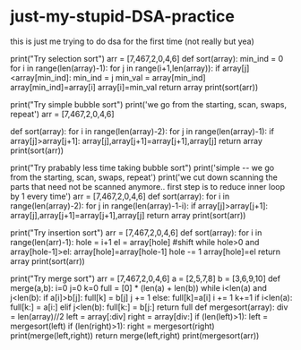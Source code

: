 # just-my-stupid-DSA-practice
this is just me trying to do dsa for the first time (not really but yea)

print("Try selection sort")
arr = [7,467,2,0,4,6]
def sort(array):
    min_ind = 0
    for i in range(len(array)-1):
        for j in range(i+1,len(array)):
            if array[j]<array[min_ind]:
                min_ind = j
        min_val = array[min_ind]
        array[min_ind]=array[i]
        array[i]=min_val
    return array
print(sort(arr))


print("Try simple bubble sort")
print('we go from the starting, scan, swaps, repeat')
arr = [7,467,2,0,4,6]

def sort(array):
    for i in range(len(array)-2):
        for j in range(len(array)-1):
            if array[j]>array[j+1]:
                array[j],array[j+1]=array[j+1],array[j]
    return array
print(sort(arr))


print("Try prabably less time taking bubble sort")
print('simple -- we go from the starting, scan, swaps, repeat')
print('we cut down scanning the parts that need not be scanned anymore.. first step is to reduce inner loop by 1 every time')
arr = [7,467,2,0,4,6]
def sort(array):
    for i in range(len(array)-2):
        for j in range(len(array)-1-i):
            if array[j]>array[j+1]:
                array[j],array[j+1]=array[j+1],array[j]
    return array
print(sort(arr))

print("Try insertion sort")
arr = [7,467,2,0,4,6]
def sort(array):
    for i in range(len(arr)-1):
        hole = i+1
        el = array[hole]
        #shift
        while hole>0 and array[hole-1]>el:
            array[hole]=array[hole-1]
            hole -= 1
        array[hole]=el
    return array
print(sort(arr))


print("Try merge sort")
arr = [7,467,2,0,4,6]
a = [2,5,7,8]
b = [3,6,9,10]
def merge(a,b):
    i=0
    j=0
    k=0
    full = [0] * (len(a) + len(b))
    while i<len(a) and j<len(b):
        if a[i]>b[j]:
            full[k] = b[j]
            j += 1
        else: 
            full[k]=a[i]
            i += 1
        k+=1
    if i<len(a):
        full[k:] = a[i:]
    elif j<len(b):
        full[k:] = b[j:]
    return full
def mergesort(array):
    div = len(array)//2
    left = array[:div]
    right = array[div:]
    if (len(left)>1):
        left = mergesort(left)
    if (len(right)>1):
        right = mergesort(right)
    print(merge(left,right))
    return merge(left,right)
print(mergesort(arr))



